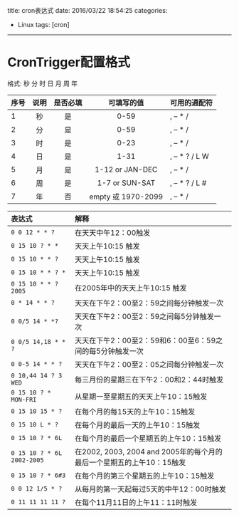 title: cron表达式
date: 2016/03/22 18:54:25
categories:
- Linux
tags: [cron]
---
# CronTrigger配置格式

格式: 秒   分   时  日   月   周   年 

| 序号 | 说明 | 是否必填 | 可填写的值 | 可用的通配符 |
|:--|:--:|:--:|:--:|:------|
|1|  秒  |   是    |   0-59   |  , – \* /|
|2|  分  |   是    |   0-59   |  , – \* /|
|3|  时  |   是    |   0-23   |  , – \* /|
|4|  日  |   是    |   1-31   |  , – \* ? / L W|
|5|  月  |   是    |   1-12 or JAN-DEC      	|	, – \* /        	|
|6|  周  |   是    |   1-7 or SUN-SAT        |	, – \* ? / L #	|
|7|  年  |   否    |   empty 或 1970-2099	|	, – \* /        	|
<!--more-->
| 表达式 | 解释 |
|:-----|:------|
|`0 0 12 * * ?`|在天天中午12：00触发|
|`0 15 10 ? * *`| 天天上午10:15 触发|
|`0 15 10 * * ?`| 天天上午10:15 触发|
|`0 15 10 * * ? *`| 天天上午10:15 触发|
|`0 15 10 * * ? 2005`| 在2005年中的天天上午10:15 触发|
|`0 * 14 * * ?`| 天天在下午2：00至2：59之间每分钟触发一次|
|`0 0/5 14 * *?`| 天天在下午2：00至2：59之间每5分钟触发一次|
|`0 0/5 14,18 * * ?`| 天天在下午2：00至2：59和6：00至6：59之间的每5分钟触发一次|
|`0 0-5 14 * * ?`| 天天在下午2：00至2：05之间每分钟触发一次|
|`0 10,44 14 ? 3 WED`| 每三月份的星期三在下午2：00和2：44时触发|
|`0 15 10 ? * MON-FRI`| 从星期一至星期五的天天上午10：15触发|
|`0 15 10 15 * ?`| 在每个月的每15天的上午10：15触发|
|`0 15 10 L * ?`| 在每个月的最后一天的上午10：15触发|
|`0 15 10 ? * 6L`| 在每个月的最后一个星期五的上午10：15触发|
|`0 15 10 ? * 6L 2002-2005`| 在2002, 2003, 2004 and 2005年的每个月的最后一个星期五的上午10：15触发|
|`0 15 10 ? * 6#3`| 在每个月的第三个星期五的上午10：15触发|
|`0 0 12 1/5 * ?`| 从每月的第一天起每过5天的中午12：00时触发|
|`0 11 11 11 11 ?`| 在每个11月11日的上午11：11时触发|


